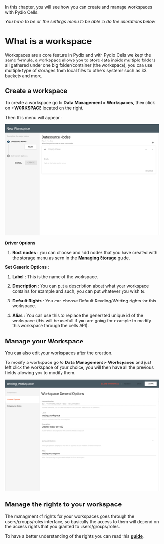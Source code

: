 In this chapter, you will see how you can create and manage workspaces with Pydio Cells.

*You have to be on the settings menu to be able to do the operations below*

# What is a workspace

Workspaces are a core feature in Pydio and with Pydio Cells we kept the same formula, a workspace allows you to store data inside multiple folders all gathered under one big folder/container (the workspace), you can use multiple type of storages from local files to others systems such as S3 buckets and more.

## Create a workspace

To create a workspace go to **Data Management > Workspaces**, then click on **+WORKSPACE** located on the right.

Then this menu will appear :

![Create User workspace](/images/2_getting_started/create_workspace.png)

**Driver Options**  

1. **Root nodes** : you can choose and add nodes that you have created with the storage menu as seen in the **[Managing Storage]()** guide.

**Set Generic Options** :

1. **Label** : This is the name of the workspace.

2. **Description** : You can put a description about what your workspace contains for example and such, you can put whatever you wish to.

3. **Default Rights** : You can choose Default Reading/Writting rights for this workspace.

4. **Alias** : You can use this to replace the generated unique id of the workspace (this will be usefull if you are going for example to modify this workspace through the cells API).

## Manage your Workspace

You can also edit your workspaces after the creation.

To modify a workspace go to **Data Management > Workspaces** and just left click the workspace of your choice, you will then have all the previous fields allowing you to modify them.

![modifyworkspace](/images/2_getting_started/modify_workspace.png)

## Manage the rights to your workspace

The managment of rights for your workspaces goes through the users/groups/roles interface, so basically the access to them will depend on the access rights that you granted to users/groups/roles.

To have a better understanding of the rights you can read this **[guide]().**
